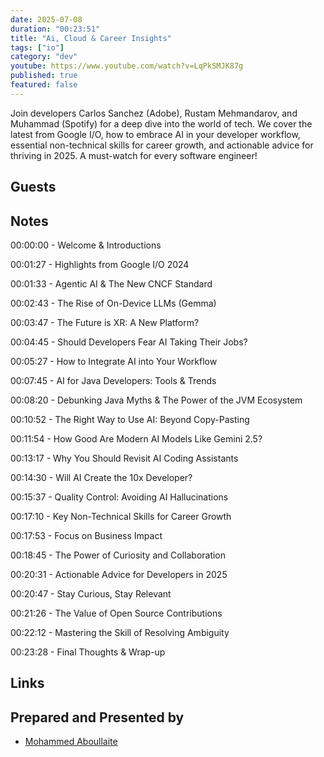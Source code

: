 ```yaml
---
date: 2025-07-08
duration: "00:23:51"
title: "Ai, Cloud & Career Insights"
tags: ["io"]
category: "dev"
youtube: https://www.youtube.com/watch?v=LqPkSMJK87g
published: true
featured: false
---
```


Join developers Carlos Sanchez (Adobe), Rustam Mehmandarov, and Muhammad (Spotify) for a deep dive into the world of tech. We cover the latest from Google I/O, how to embrace AI in your developer workflow, essential non-technical skills for career growth, and actionable advice for thriving in 2025. A must-watch for every software engineer!

## Guests



## Notes

00:00:00 - Welcome & Introductions

00:01:27 - Highlights from Google I/O 2024

00:01:33 - Agentic AI & The New CNCF Standard

00:02:43 - The Rise of On-Device LLMs (Gemma)

00:03:47 - The Future is XR: A New Platform?

00:04:45 - Should Developers Fear AI Taking Their Jobs?

00:05:27 - How to Integrate AI into Your Workflow

00:07:45 - AI for Java Developers: Tools & Trends

00:08:20 - Debunking Java Myths & The Power of the JVM Ecosystem

00:10:52 - The Right Way to Use AI: Beyond Copy-Pasting

00:11:54 - How Good Are Modern AI Models Like Gemini 2.5?

00:13:17 - Why You Should Revisit AI Coding Assistants

00:14:30 - Will AI Create the 10x Developer?

00:15:37 - Quality Control: Avoiding AI Hallucinations

00:17:10 - Key Non-Technical Skills for Career Growth

00:17:53 - Focus on Business Impact

00:18:45 - The Power of Curiosity and Collaboration

00:20:31 - Actionable Advice for Developers in 2025

00:20:47 - Stay Curious, Stay Relevant

00:21:26 - The Value of Open Source Contributions

00:22:12 - Mastering the Skill of Resolving Ambiguity

00:23:28 - Final Thoughts & Wrap-up

## Links



## Prepared and Presented by

- [Mohammed Aboullaite](https://aboullaite.me/)

